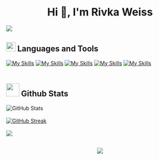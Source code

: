 <h1 align="center">Hi 👋, I'm Rivka Weiss</h1>
<img src="https://user-images.githubusercontent.com/73097560/115834477-dbab4500-a447-11eb-908a-139a6edaec5c.gif">

## <img src="https://media2.giphy.com/media/QssGEmpkyEOhBCb7e1/giphy.gif?cid=ecf05e47a0n3gi1bfqntqmob8g9aid1oyj2wr3ds3mg700bl&rid=giphy.gif" width ="25"><b>  Languages and Tools</b>
[![My Skills](https://skillicons.dev/icons?i=html,css,scss,js,typescript,react,angular&perline=7)]() [![My Skills](https://skillicons.dev/icons?i=java,nodejs,cs,dotnet,py&perline=9)]() [![My Skills](https://skillicons.dev/icons?i=gcp,aws,postman,git,github,docker&perline=13)]() [![My Skills](https://skillicons.dev/icons?i=mongodb,postgres,sqlite&perline=13)]() [![My Skills](https://skillicons.dev/icons?i=vscode,visualstudio,eclipse,pycharm,Linux&perline=6)]()
<br>
<br>
## <img src="https://media.giphy.com/media/iY8CRBdQXODJSCERIr/giphy.gif" width="35"><b> Github Stats </b>
![GitHub Stats](https://github-readme-stats.vercel.app/api?username=rivka14&show_icons=true&theme=transparent&border_radius=10&perline=9) 
<br>
<br>
[![GitHub Streak](https://streak-stats.demolab.com?user=rivka14&theme=transparent&border_radius=10&date_format=j%20M%5B%20Y%5D&exclude_days=Fri%2CSat)](https://git.io/streak-stats)
<br>
<br>
![](https://github-contributor-stats.vercel.app/api?username=rivka14&limit=5&theme=transparent&border_radius=10&combine_all_yearly_contributions=true)
<br>
<br>
<!-- 12
(Languages used) ![Top Langs](https://github-readme-stats.vercel.app/api/top-langs/?username=rivka14&layout=compact&theme=dark)
[![](https://visitcount.itsvg.in/api?id=rivka14.v&icon=0&theme=dark&border_radius=10)](https://visitcount.itsvg.in)
-->
<div align="center">
     <img src="https://capsule-render.vercel.app/api?type=waving&color=gradient&height=100&section=footer"/>
</div>


